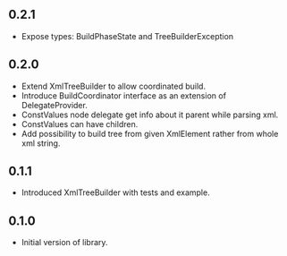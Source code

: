 ## 0.2.1

- Expose types: BuildPhaseState and TreeBuilderException

## 0.2.0

- Extend XmlTreeBuilder to allow coordinated build.
- Introduce BuildCoordinator interface as an extension of DelegateProvider.
- ConstValues node delegate get info about it parent while parsing xml.
- ConstValues can have children.
- Add possibility to build tree from given XmlElement rather from whole xml string.

## 0.1.1

- Introduced XmlTreeBuilder with tests and example.

## 0.1.0

- Initial version of library.
